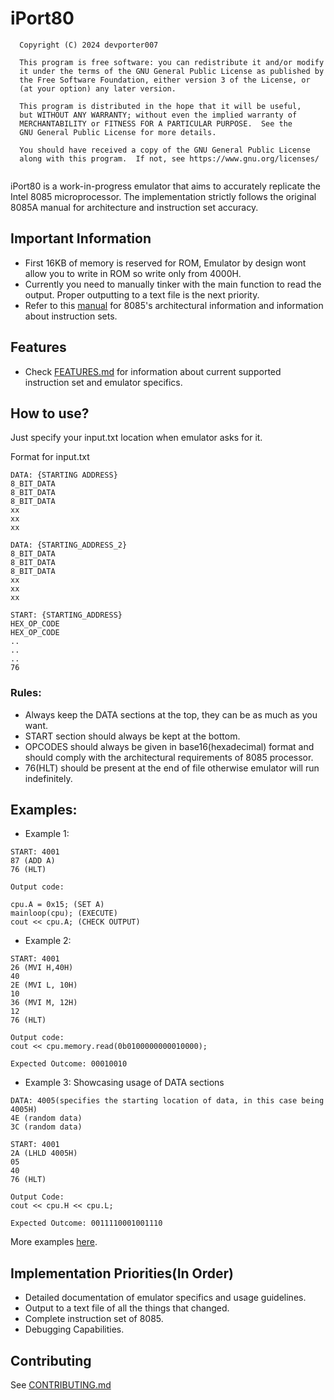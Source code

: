 # iPort80
```angular2html
  Copyright (C) 2024 devporter007
 
  This program is free software: you can redistribute it and/or modify
  it under the terms of the GNU General Public License as published by
  the Free Software Foundation, either version 3 of the License, or
  (at your option) any later version.
 
  This program is distributed in the hope that it will be useful,
  but WITHOUT ANY WARRANTY; without even the implied warranty of
  MERCHANTABILITY or FITNESS FOR A PARTICULAR PURPOSE.  See the
  GNU General Public License for more details.
 
  You should have received a copy of the GNU General Public License
  along with this program.  If not, see https://www.gnu.org/licenses/
 
```
iPort80 is a work-in-progress emulator that aims to accurately replicate the Intel 8085 microprocessor. The implementation strictly follows the original 8085A manual for architecture and instruction set accuracy.

## Important Information
* First 16KB of memory is reserved for ROM, Emulator by design wont allow you to write in ROM so write only from 4000H.
* Currently you need to manually tinker with the main function to read the output. Proper outputting to a text file is the next priority.
* Refer to this [manual](Intel(R)%208085%20User%20Manual.pdf) for 8085's architectural information and information about instruction sets.

## Features
* Check [FEATURES.md](docs/FEATURES.md) for information about current supported instruction set and emulator specifics.
## How to use?
Just specify your input.txt location when emulator asks for it.

Format for input.txt


```
DATA: {STARTING ADDRESS}
8_BIT_DATA
8_BIT_DATA
8_BIT_DATA
xx
xx
xx

DATA: {STARTING_ADDRESS_2}
8_BIT_DATA
8_BIT_DATA
8_BIT_DATA
xx
xx
xx

START: {STARTING_ADDRESS}
HEX_OP_CODE
HEX_OP_CODE
..
..
..
76
```
### Rules:
* Always keep the DATA sections at the top, they can be as much as you want.
* START section should always be kept at the bottom.
* OPCODES should always be given in base16(hexadecimal) format and should comply with the architectural requirements of 8085 processor.
* 76(HLT) should be present at the end of file otherwise emulator will run indefinitely.
## Examples:
* Example 1:
```
START: 4001
87 (ADD A)
76 (HLT)

```
    Output code:

    cpu.A = 0x15; (SET A)
    mainloop(cpu); (EXECUTE)
    cout << cpu.A; (CHECK OUTPUT)
* Example 2:
```angular2html
START: 4001
26 (MVI H,40H)
40
2E (MVI L, 10H)
10
36 (MVI M, 12H)
12
76 (HLT)
```
```
Output code:
cout << cpu.memory.read(0b0100000000010000);

Expected Outcome: 00010010
```

* Example 3: Showcasing usage of DATA sections
```angular2html
DATA: 4005(specifies the starting location of data, in this case being 4005H)
4E (random data)
3C (random data)

START: 4001
2A (LHLD 4005H)
05
40
76 (HLT)
```
```angular2html
Output Code:
cout << cpu.H << cpu.L;

Expected Outcome: 0011110001001110
```

More examples [here](docs/EXAMPLES.md).
## Implementation Priorities(In Order)
* Detailed documentation of emulator specifics and usage guidelines.
* Output to a text file of all the things that changed.
* Complete instruction set of 8085.
* Debugging Capabilities.

## Contributing
See [CONTRIBUTING.md](docs/CONTRIBUTING.md)
